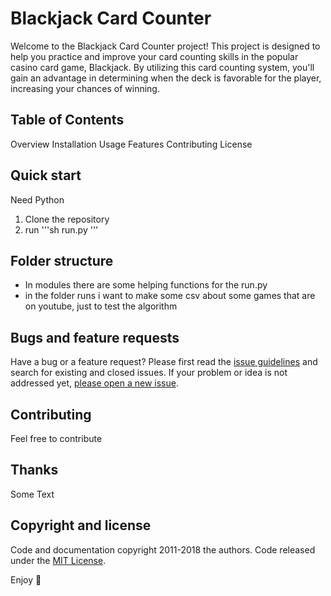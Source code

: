 # Blackjack Card Counter
Welcome to the Blackjack Card Counter project! This project is designed to help you practice and improve your card counting skills in the popular casino card game, Blackjack. By utilizing this card counting system, you'll gain an advantage in determining when the deck is favorable for the player, increasing your chances of winning.
## Table of Contents
Overview
Installation
Usage
Features
Contributing
License

## Quick start

Need Python

1. Clone the repository
2. run
'''sh
run.py
'''

## Folder structure

- In modules there are some helping functions for the run.py
- in the folder runs i want to make some csv about some games that are on youtube, just to test the algorithm

## Bugs and feature requests

Have a bug or a feature request? Please first read the [issue guidelines](https://reponame/blob/master/CONTRIBUTING.md) and search for existing and closed issues. If your problem or idea is not addressed yet, [please open a new issue](https://reponame/issues/new).

## Contributing

Feel free to contribute


## Thanks

Some Text

## Copyright and license

Code and documentation copyright 2011-2018 the authors. Code released under the [MIT License](https://reponame/blob/master/LICENSE).

Enjoy :metal:
